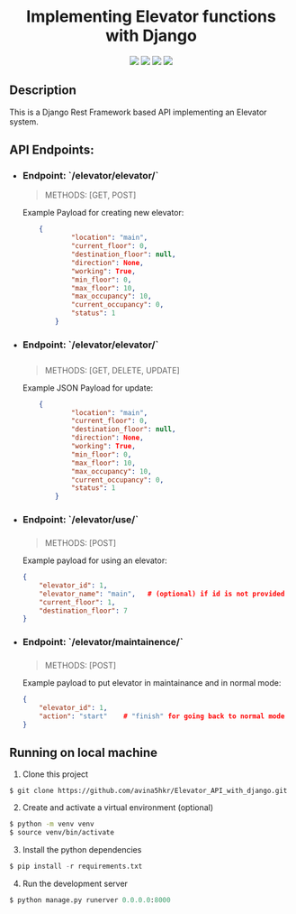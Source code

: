 <h1 align="center">Implementing Elevator functions with Django</h1>

<p align="center">
  <img src="https://img.shields.io/github/issues/avina5hkr/Elevator_API_with_django">
  <img src="https://img.shields.io/github/forks/avina5hkr/Elevator_API_with_django">
  <img src="https://badges.frapsoft.com/os/v1/open-source.svg?v=103">
  <img src="https://img.shields.io/github/stars/avina5hkr/Elevator_API_with_django">
  <!-- <img src="https://img.shields.io/github/license/avina5hkr/Elevator_API_with_django"> -->
</p>

Description
---------------------


This is a Django Rest Framework based API implementing an Elevator system.

API Endpoints:
---------------------
<ul>
<h3>
<li>Endpoint: `/elevator/elevator/` </li>
</h3>

>METHODS: [GET, POST]  

Example Payload for creating new elevator:   
```json
    {  
            "location": "main",  
            "current_floor": 0,  
            "destination_floor": null,  
            "direction": None,  
            "working": True,  
            "min_floor": 0,  
            "max_floor": 10,  
            "max_occupancy": 10,  
            "current_occupancy": 0,  
            "status": 1  
        }
```  
        

<li><h3>Endpoint: `/elevator/elevator/<elevator-id>` <h3> </li>  

>METHODS: [GET, DELETE, UPDATE]  

Example JSON Payload for update:   
```json
    {  
            "location": "main",  
            "current_floor": 0,  
            "destination_floor": null,  
            "direction": None,  
            "working": True,  
            "min_floor": 0,  
            "max_floor": 10,  
            "max_occupancy": 10,  
            "current_occupancy": 0,  
            "status": 1  
        }
```


<li><h3>Endpoint: `/elevator/use/` <h3> </li>  

>METHODS: [POST] 

Example payload for using an elevator:
```json
{
    "elevator_id": 1,  
    "elevator_name": "main",   # (optional) if id is not provided
    "current_floor": 1,
    "destination_floor": 7
}
```

<li><h3>Endpoint: `/elevator/maintainence/` <h3> </li>  

>METHODS: [POST] 

Example payload to put elevator in maintainance and in normal mode:
```json
{
    "elevator_id": 1,
    "action": "start"    # "finish" for going back to normal mode
}
```

</ul>

Running on local machine
---------------------
1. Clone this project<br>
  ```
  $ git clone https://github.com/avina5hkr/Elevator_API_with_django.git
  ```  
2. Create and activate a virtual environment (optional) <br>
  ```bash python
  $ python -m venv venv
  $ source venv/bin/activate
  ```
3. Install the python dependencies
  ```python
  $ pip install -r requirements.txt
  ```
4. Run the development server
  ```python
  $ python manage.py runerver 0.0.0.0:8000
  ```





